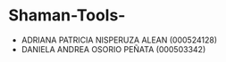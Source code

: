 # Shaman-Tools-

-	ADRIANA PATRICIA NISPERUZA ALEAN (000524128)
-	DANIELA ANDREA OSORIO PEÑATA (000503342)
